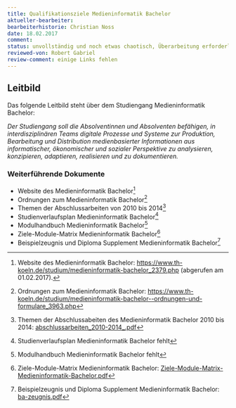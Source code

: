 ```yaml
---
title: Qualifikationsziele Medieninformatik Bachelor
aktueller-bearbeiter:
bearbeiterhistorie: Christian Noss
date: 18.02.2017
comment:
status: unvollständig und noch etwas chaotisch, Überarbeitung erforderlich
reviewed-von: Robert Gabriel
review-comment: einige Links fehlen
---
```


## Leitbild

Das folgende Leitbild steht über dem Studiengang Medieninformatik Bachelor:

*Der Studiengang soll die Absolventinnen und Absolventen befähigen, in interdisziplinären Teams digitale Prozesse und Systeme zur Produktion, Bearbeitung und Distribution medienbasierter Informationen aus informatischer, ökonomischer und sozialer Perspektive zu analysieren, konzipieren, adaptieren, realisieren und zu dokumentieren.*

### Weiterführende Dokumente
- Website des Medieninformatik Bachelor[^website-bachelor]
- Ordnungen zum Medieninformatik Bachelor[^ordnungen-bachelor]
- Themen der Abschlussarbeiten von 2010 bis 2014[^Abschlussarbeitsthemen-bachelor]
- Studienverlaufsplan Medieninformatik Bachelor[^studienverlaufsplan-bachelor]
- Modulhandbuch Medieninformatik Bachelor[^modulhandbuch-bachelor]
- Ziele-Module-Matrix Medieninformatik Bachelor[^ziele-module-bachelor]
- Beispielzeugnis und Diploma Supplement Medieninformatik Bachelor[^zeugnis-bachelor]

[^Abschlussarbeitsthemen-bachelor]: Themen der Abschlussabeiten des Medieninformatik Bachelor 2010 bis 2014: <a href="../anhaenge/abschlussarbeiten_2010-2014_.pdf">abschlussarbeiten_2010-2014_.pdf</a>
[^profil-studienanfaenger-2017]: Profil der Studienanfänger: <a href="../anhaenge/profil-studienanfaenger-2017.xlsx">profil-studienanfaenger-2017.xlsx</a>
[^studienverlaufsplan-bachelor]: Studienverlaufsplan Medieninformatik Bachelor fehlt
[^modulhandbuch-bachelor]: Modulhandbuch Medieninformatik Bachelor fehlt
[^ziele-module-bachelor]: Ziele-Module-Matrix Medieninformatik Bachelor: <a href="../anhaenge/Ziele-Module-Matrix-Medieninformatik-Bachelor.pdf">Ziele-Module-Matrix-Medieninformatik-Bachelor.pdf</a>
[^website-bachelor]: Website des Medieninformatik Bachelor: <a href="https://www.th-koeln.de/studium/medieninformatik-bachelor_2379.php">https://www.th-koeln.de/studium/medieninformatik-bachelor_2379.php (abgerufen am 01.02.2017).</a>
[^ordnungen-bachelor]: Ordnungen zum Medieninformatik Bachelor: <a href="https://www.th-koeln.de/studium/medieninformatik-bachelor--ordnungen-und-formulare_3963.php">https://www.th-koeln.de/studium/medieninformatik-bachelor--ordnungen-und-formulare_3963.php</a>
[^zeugnis-bachelor]: Beispielzeugnis und Diploma Supplement Medieninformatik Bachelor: <a href="../anhaenge/ba-zeugnis.pdf">ba-zeugnis.pdf</a>
